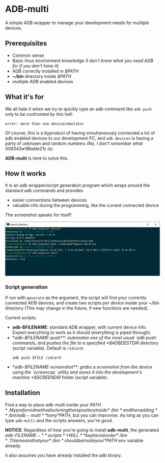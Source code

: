 # ADB-multi

A simple ADB wrapper to manage your development needs for multiple devices.

## Prerequisites
 * Common sense
 * Basic linux environment knowledge *(I don't know what you need ADB for if you don't have it)*
 * ADB correctly installed in *$PATH*
 * ***~/bin*** directory inside *$PATH*
 * multiple ADB enabled devices

## What it's for

We all hate it when we try to quickly type an adb command like `adb push` only to be confronted by this hell:
```
error: more than one device/emulator
```

Of course, this is a byproduct of having simultaneously connected a lot of adb enabled devices to our development PC, and `adb devices` is having a party of unknown and random numbers *(No, I don't remember what 008343w18bdde21c is)*.

**ADB-multi** is here to solve this.

## How it works

It is an adb wrapper/script generation program which wraps around the standard adb commands and provides
* easier connections between devices    
* valuable info during the programming, like the current connected device   

The screenshot speaks for itself!

<img src="screenshots/screenshot.png?raw=true">

### Script generation

If run with `generate` as the argument, the script will find your currently connected ADB devices, and create two scripts *per device* inside your *~/bin* directory (This may change in the future, if new functions are needed).

Current scripts:
   * **adb-$FILENAME**: standard ADB wrapper, with current device info. Expect everything to work as it should (everything is piped through).   
   * **adb-$FILENAME-push**: automates one of the most usual `adb push` commands, and pushes the file to a specified *$ADBDESTDIR* directory (script variable). Default is `/sdcard`:
      ```
      adb push $FILE /sdcard
      ```
  * **adb-$FILENAME-screenshot**: grabs a screenshot from the device using the `screencap` utility and saves it into the development's machine *$SCREENDIR* folder (script variable).

## Installation

Find a way to place adb-multi inside your *$PATH*. My preferred method is cloning the repository inside *~/bin* and then adding **~/bin/adb-multi** to my *$PATH*, but you can improvise. As long as you can type ```adb-multi``` and the scripts answers, you're good.

**NOTICE**: Regardless of how you're going to install **adb-multi**, the generated *adb-$FILENAME-** scripts **WILL** be placed under *~/bin*. This means that your *~/bin* should be inside your *$PATH* env variable already.

it also assumes you have already installed the adb binary.
